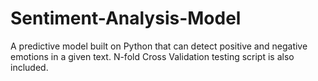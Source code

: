 # Sentiment-Analysis-Model
A predictive model built on Python that can detect positive and negative emotions in a given text. N-fold Cross Validation testing script is also included.
